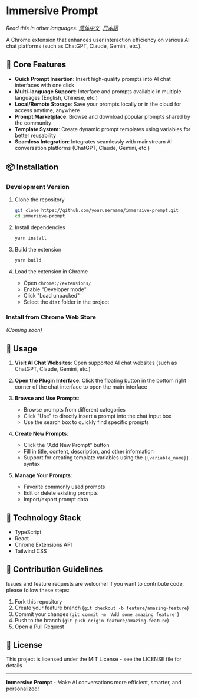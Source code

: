 # Immersive Prompt

*Read this in other languages: [简体中文](./docs/i18n/README.zh_CN.md), [日本語](./docs/i18n/README.ja_JP.md)*

A Chrome extension that enhances user interaction efficiency on various AI chat platforms (such as ChatGPT, Claude, Gemini, etc.).

## 🌟 Core Features

- **Quick Prompt Insertion**: Insert high-quality prompts into AI chat interfaces with one click
- **Multi-language Support**: Interface and prompts available in multiple languages (English, Chinese, etc.)
- **Local/Remote Storage**: Save your prompts locally or in the cloud for access anytime, anywhere
- **Prompt Marketplace**: Browse and download popular prompts shared by the community
- **Template System**: Create dynamic prompt templates using variables for better reusability
- **Seamless Integration**: Integrates seamlessly with mainstream AI conversation platforms (ChatGPT, Claude, Gemini, etc.)

## 📦 Installation

### Development Version

1. Clone the repository
   ```bash
   git clone https://github.com/yourusername/immersive-prompt.git
   cd immersive-prompt
   ```

2. Install dependencies
   ```bash
   yarn install
   ```

3. Build the extension
   ```bash
   yarn build
   ```

4. Load the extension in Chrome
   - Open `chrome://extensions/`
   - Enable "Developer mode"
   - Click "Load unpacked"
   - Select the `dist` folder in the project

### Install from Chrome Web Store
*(Coming soon)*

## 🚀 Usage

1. **Visit AI Chat Websites**: Open supported AI chat websites (such as ChatGPT, Claude, Gemini, etc.)

2. **Open the Plugin Interface**: Click the floating button in the bottom right corner of the chat interface to open the main interface

3. **Browse and Use Prompts**:
   - Browse prompts from different categories
   - Click "Use" to directly insert a prompt into the chat input box
   - Use the search box to quickly find specific prompts

4. **Create New Prompts**:
   - Click the "Add New Prompt" button
   - Fill in title, content, description, and other information
   - Support for creating template variables using the `{{variable_name}}` syntax

5. **Manage Your Prompts**:
   - Favorite commonly used prompts
   - Edit or delete existing prompts
   - Import/export prompt data

## 🔧 Technology Stack

- TypeScript
- React
- Chrome Extensions API
- Tailwind CSS

## 🤝 Contribution Guidelines

Issues and feature requests are welcome! If you want to contribute code, please follow these steps:

1. Fork this repository
2. Create your feature branch (`git checkout -b feature/amazing-feature`)
3. Commit your changes (`git commit -m 'Add some amazing feature'`)
4. Push to the branch (`git push origin feature/amazing-feature`)
5. Open a Pull Request

## 📄 License

This project is licensed under the MIT License - see the LICENSE file for details

---

**Immersive Prompt** - Make AI conversations more efficient, smarter, and personalized!
